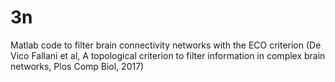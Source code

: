 # 3n
Matlab code to filter brain connectivity networks with the ECO criterion (De Vico Fallani et al, A topological criterion to filter information in complex brain networks, Plos Comp Biol, 2017)
